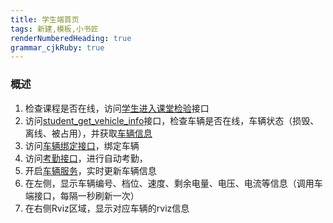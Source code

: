 ```yaml
---
title: 学生端首页
tags: 新建,模板,小书匠
renderNumberedHeading: true
grammar_cjkRuby: true
---
```


### 概述
1. 检查课程是否在线，访问[学生进入课堂检验](http://192.168.10.106:8080/project/3?p=156)接口
2. 访问[student_get_vehicle_info](http://192.168.10.106:8080/project/3?p=157)接口，检查车辆是否在线，车辆状态（损毁、离线、被占用），并获取[车辆信息](http://192.168.10.106:8080/project/3?p=157)
3. 访问[车辆绑定接口](http://192.168.10.106:8080/project/3?p=158)，绑定车辆
4. 访问[考勤接口](http://192.168.10.106:8080/project/3?p=159)，进行自动考勤，
5. 开启[车辆服务](http://192.168.10.106:8080/project/3?p=297)，实时更新车辆信息
6. 在左侧，显示车辆编号、档位、速度、剩余电量、电压、电流等信息（调用车端接口，每隔一秒刷新一次）
7. 在右侧Rviz区域，显示对应车辆的rviz信息